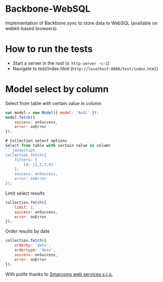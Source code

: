 # Backbone-WebSQL

Implementation of Backbone.sync to store data to WebSQL (available on webkit-based browsers).

# How to run the tests

* Start a server in the root (`$ http-server -c-1`)
* Navigate to test/index.html (`http://localhost:8080/test/index.html`)

# Model select by column
Select from table with certain value in column
```javascript
var model = new Model({ model: 'Audi' });
model.fetch({
    success: onSuccess,
    error: onError
});

# Collection select options
Select from table with certain value in column
```javascript
collection.fetch({
    filters: {
        id: [1,2,3,4]
    },
    success: onSuccess,
    error: onError
});
```
Limit select results
```javascript
collection.fetch({
    limit: 1,
    success: onSuccess,
    error: onError
});
```
Order results by date
```javascript
collection.fetch({
    orderby: 'date',
    ordertype: 'desc',
    success: onSuccess,
    error: onError
});
```

With polite thanks to [Smarcoms web services s.r.o.](http://www.smarcoms.cz)
